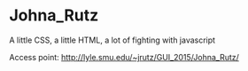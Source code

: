 # Johna_Rutz
A little CSS, a little HTML, a lot of fighting with javascript


Access point: http://lyle.smu.edu/~jrutz/GUI_2015/Johna_Rutz/